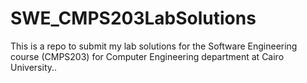 # SWE_CMPS203LabSolutions
This is a repo to submit my lab solutions for the Software Engineering course (CMPS203) for Computer Engineering department at Cairo University..
